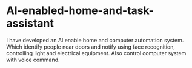 # AI-enabled-home-and-task-assistant
I have developed an AI enable home and computer automation system. Which identify people near doors and notify using face recognition, controlling light and electrical equipment. Also control computer system with voice command. 
